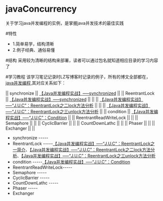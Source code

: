 # javaConcurrency
关于学习java并发编程的实例，是掌握java并发技术的最佳实践

#特性
* 1.简单易学，结构清晰
* 2.例子经典、通俗易懂


#结构
采用较为清晰的结构来部署，读者可以通过包名就知道相应目录的学习内容了


#学习教程
该学习笔记记录时LZ写博客时记录的例子，所有的博文全部都在，[java并发编程](http://cmsblogs.com/?cat=97),其对应关系如下：

|| synchronize || [【Java并发编程实战】—–synchronized](http://cmsblogs.com/?p=1643) ||
|| ReentrantLock || [【Java并发编程实战】—–synchronized](http://cmsblogs.com/?p=1643) ||
||                || [【Java并发编程实战】—–“J.U.C”：ReentrantLock之二lock方法分析](http://cmsblogs.com/?p=1662) ||
||                || [【Java并发编程实战】—–“J.U.C”：ReentrantLock之三unlock方法分析](http://cmsblogs.com/?p=1665) ||
|| condition || [【Java并发编程实战】—–“J.U.C”：Condition](http://cmsblogs.com/?p=1669) ||
|| ReentrantReadWriteLock ||   ||
|| Semaphore ||   ||
|| CyclicBarrier ||   ||
|| CountDownLathc ||   ||
|| Phaser ||   ||
|| Exchanger ||   ||

* synchronize           -----
* ReentrantLock         -----[【Java并发编程实战】—–“J.U.C”：ReentrantLock之一简介](http://cmsblogs.com/?p=1655)、[【Java并发编程实战】—–“J.U.C”：ReentrantLock之二lock方法分析](http://cmsblogs.com/?p=1662)、[【Java并发编程实战】—–“J.U.C”：ReentrantLock之三unlock方法分析](http://cmsblogs.com/?p=1665)
* condition             -----[【Java并发编程实战】—–“J.U.C”：Condition](http://cmsblogs.com/?p=1669)
* ReentrantReadWriteLock-----
* Semaphore             -----
* CyclicBarrier         -----
* CountDownLathc        -----
* Phaser                -----
* Exchanger
